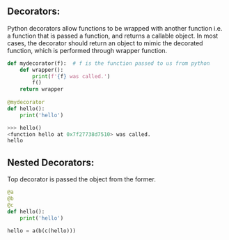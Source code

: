 ## Decorators:
Python decorators allow functions to be wrapped with another function i.e. a function that is passed a function, and returns a callable object.
In most cases, the decorator should return an object to mimic the decorated function, which is performed through wrapper function.
```python
def mydecorator(f):  # f is the function passed to us from python
    def wrapper():
        print(f'{f} was called.')
        f()
    return wrapper
    
@mydecorator
def hello():
    print('hello')

>>> hello()
<function hello at 0x7f27738d7510> was called.
hello
```
## Nested Decorators:
Top decorator is passed the object from the former.
```python
@a
@b
@c
def hello():
    print('hello')
    
hello = a(b(c(hello)))
```
